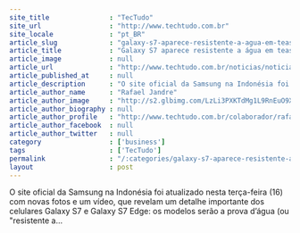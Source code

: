 ```yaml
---
site_title               : "TecTudo"
site_url                 : "http://www.techtudo.com.br"
site_locale              : "pt_BR"
article_slug             : "galaxy-s7-aparece-resistente-a-agua-em-teaser-oficial-da-samsung"
article_title            : "Galaxy S7 aparece resistente a água em teaser oficial da Samsung"
article_image            : null
article_url              : "http://www.techtudo.com.br/noticias/noticia/2016/02/galaxy-s7-aparece-prova-dagua-em-teaser-oficial-da-samsung.html"
article_published_at     : null
article_description      : "O site oficial da Samsung na Indonésia foi atualizado nesta terça-feira (16) com novas fotos e um vídeo, que revelam um detalhe importante dos celulares Galaxy S7 e Galaxy S7 Edge: os modelos serão a prova d’água (ou 'resistente a..."
article_author_name      : "Rafael Jandre"
article_author_image     : "http://s2.glbimg.com/LzLi3PXKTdMg1L9RnEuO9XPvX5c=/30x30/s2.glbimg.com/FG2aO0_n-yXdURyjz6-LjvGJ63A=/0x0:140x140/75x75/s.glbimg.com/po/tt2/f/original/2013/01/22/foto_rafael_jandre.jpeg"
article_author_biography : null
article_author_profile   : "http://www.techtudo.com.br/colaborador/rafael-jandre.html"
article_author_facebook  : null
article_author_twitter   : null
category                 : ['business']
tags                     : ['TecTudo']
permalink                : "/:categories/galaxy-s7-aparece-resistente-a-agua-em-teaser-oficial-da-samsung/"
layout                   : post
---
```


O site oficial da Samsung na Indonésia foi atualizado nesta terça-feira (16) com novas fotos e um vídeo, que revelam um detalhe importante dos celulares Galaxy S7 e Galaxy S7 Edge: os modelos serão a prova d’água (ou "resistente a...
